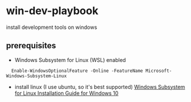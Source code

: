 # win-dev-playbook
install development tools on windows

## prerequisites
* Windows Subsystem for Linux (WSL) enabled
```
  Enable-WindowsOptionalFeature -Online -FeatureName Microsoft-Windows-Subsystem-Linux
```
* install linux (I use ubuntu, so it's best supported)
[Windows Subsystem for Linux Installation Guide for Windows 10](https://docs.microsoft.com/en-us/windows/wsl/install-win10)
